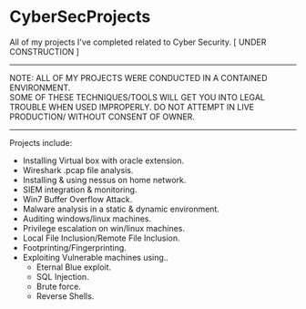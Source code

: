 # CyberSecProjects
All of my projects I've completed related to Cyber Security. [ UNDER CONSTRUCTION ]

____________________________________________________________________________________

NOTE: ALL OF MY PROJECTS WERE CONDUCTED IN A CONTAINED ENVIRONMENT.                   
SOME OF THESE TECHNIQUES/TOOLS WILL GET YOU INTO LEGAL TROUBLE WHEN USED IMPROPERLY.
DO NOT ATTEMPT IN LIVE PRODUCTION/ WITHOUT CONSENT OF OWNER.                         

____________________________________________________________________________________

Projects include: 
- Installing Virtual box with oracle extension. 
- Wireshark .pcap file analysis. 
- Installing & using nessus on home network.
- SIEM integration & monitoring. 
- Win7 Buffer Overflow Attack.
- Malware analysis in a static & dynamic environment. 
- Auditing windows/linux machines. 
- Privilege escalation on win/linux machines. 
- Local File Inclusion/Remote File Inclusion. 
- Footprinting/Fingerprinting.
- Exploiting Vulnerable machines using..
    - Eternal Blue exploit. 
    - SQL Injection. 
    - Brute force. 
    - Reverse Shells. 
